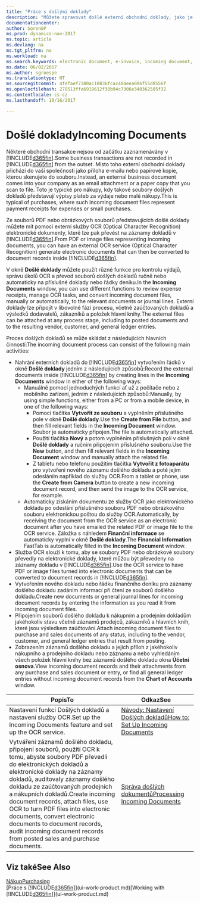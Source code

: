 ```yaml
---
title: "Práce s došlými doklady"
description: "Můžete spravovat došlé externí obchodní doklady, jako je potvrzení o platbě nebo soubory PDF, spravovat úlohy OCR a převádět soubory na elektronické doklady a záznamy v Dynamics NAV."
documentationcenter: 
author: SorenGP
ms.prod: dynamics-nav-2017
ms.topic: article
ms.devlang: na
ms.tgt_pltfrm: na
ms.workload: na
ms.search.keywords: electronic document, e-invoice, incoming document, OCR, ecommerce, document exchange, import invoice
ms.date: 06/02/2017
ms.author: sgroespe
ms.translationtype: HT
ms.sourcegitcommit: 4fefaef7380ac10836fcac404eea006f55d8556f
ms.openlocfilehash: 278513ffa6918612f30b94c7306e340362505f32
ms.contentlocale: cs-cz
ms.lasthandoff: 10/16/2017

---
```

# <a name="incoming-documents"></a><span data-ttu-id="182a5-103">Došlé doklady</span><span class="sxs-lookup"><span data-stu-id="182a5-103">Incoming Documents</span></span>
<span data-ttu-id="182a5-104">Některé obchodní transakce nejsou od začátku zaznamenávány v [!INCLUDE[d365fin](includes/d365fin_md.md)].</span><span class="sxs-lookup"><span data-stu-id="182a5-104">Some business transactions are not recorded in [!INCLUDE[d365fin](includes/d365fin_md.md)] from the outset.</span></span> <span data-ttu-id="182a5-105">Místo toho externí obchodní doklady přichází do vaší společnosti jako příloha e-mailu nebo papírové kopie, kterou skenujete do souboru.</span><span class="sxs-lookup"><span data-stu-id="182a5-105">Instead, an external business document comes into your company as an email attachment or a paper copy that you scan to file.</span></span> <span data-ttu-id="182a5-106">Toto je typické pro nákupy, kdy takové soubory došlých dokladů představují výpisy plateb za výdaje nebo malé nákupy.</span><span class="sxs-lookup"><span data-stu-id="182a5-106">This is typical of purchases, where such incoming document files represent payment receipts for expenses or small purchases.</span></span>

<span data-ttu-id="182a5-107">Ze souborů PDF nebo obrázkových souborů představujících došlé doklady můžete mít pomocí externí služby OCR (Optical Character Recognition) elektronické dokumenty, které lze pak převést na záznamy dokladů v [!INCLUDE[d365fin](includes/d365fin_md.md)].</span><span class="sxs-lookup"><span data-stu-id="182a5-107">From PDF or image files representing incoming documents, you can have an external OCR service (Optical Character Recognition) generate electronic documents that can then be converted to document records inside [!INCLUDE[d365fin](includes/d365fin_md.md)].</span></span>

<span data-ttu-id="182a5-108">V okně **Došlé doklady** můžete použít různé funkce pro kontrolu výdajů, správu úkolů OCR a převod souborů došlých dokladů ručně nebo automaticky na příslušné doklady nebo řádky deníku.</span><span class="sxs-lookup"><span data-stu-id="182a5-108">In the **Incoming Documents** window, you can use different functions to review expense receipts, manage OCR tasks, and convert incoming document files, manually or automatically, to the relevant documents or journal lines.</span></span> <span data-ttu-id="182a5-109">Externí doklady lze připojit v libovolné fázi procesu, včetně zaúčtovaných dokladů a výsledků dodavatelů, zákazníků a položek hlavní knihy.</span><span class="sxs-lookup"><span data-stu-id="182a5-109">The external files can be attached at any process stage, including to posted documents and to the resulting vendor, customer, and general ledger entries.</span></span>

<span data-ttu-id="182a5-110">Proces došlých dokladů se může skládat z následujících hlavních činností:</span><span class="sxs-lookup"><span data-stu-id="182a5-110">The incoming document process can consist of the following main activities:</span></span>

* <span data-ttu-id="182a5-111">Nahrání externích dokladů do [!INCLUDE[d365fin](includes/d365fin_md.md)] vytvořením řádků v okně **Došlé doklady** jedním z následujících způsobů:</span><span class="sxs-lookup"><span data-stu-id="182a5-111">Record the external documents inside [!INCLUDE[d365fin](includes/d365fin_md.md)] by creating lines in the **Incoming Documents** window in either of the following ways:</span></span>
  * <span data-ttu-id="182a5-112">Manuálně pomocí jednoduchých funkcí ať už z počítače nebo z mobilního zařízení, jedním z následujících způsobů:</span><span class="sxs-lookup"><span data-stu-id="182a5-112">Manually, by using simple functions, either from a PC or from a mobile device, in one of the following ways:</span></span>
    * <span data-ttu-id="182a5-113">Pomocí tlačítka **Vytvořit ze souboru** a vyplněním příslušného pole v okně **Došlé doklady**.</span><span class="sxs-lookup"><span data-stu-id="182a5-113">Use the **Create from File** button, and then fill relevant fields in the **Incoming Document** window.</span></span> <span data-ttu-id="182a5-114">Soubor je automaticky připojen.</span><span class="sxs-lookup"><span data-stu-id="182a5-114">The file is automatically attached.</span></span>  
    * <span data-ttu-id="182a5-115">Použití tlačítka **Nový** a potom vyplněním příslušných polí v okně **Došlé doklady** a ručním připojením příslušného souboru.</span><span class="sxs-lookup"><span data-stu-id="182a5-115">Use the **New** button, and then fill relevant fields in the **Incoming Document** window and manually attach the related file.</span></span>
    * <span data-ttu-id="182a5-116">Z tabletu nebo telefonu použitím tlačítka **Vytvořit z fotoaparátu** pro vytvoření nového záznamu došlého dokladu a poté jejím odesláním například do služby OCR.</span><span class="sxs-lookup"><span data-stu-id="182a5-116">From a tablet or phone, use the **Create from Camera** button to create a new incoming document record, and then send the image to the OCR service, for example.</span></span>
  * <span data-ttu-id="182a5-117">Automaticky získáním dokumentu ze služby OCR jako elektronického dokladu po odeslání příslušného souboru PDF nebo obrázkového souboru elektronickou poštou do služby OCR.</span><span class="sxs-lookup"><span data-stu-id="182a5-117">Automatically, by receiving the document from the OCR service as an electronic document after you have emailed the related PDF or image file to the OCR service.</span></span> <span data-ttu-id="182a5-118">Záložka s náhledem **Finanční informace** se automaticky vyplní v okně **Došlé doklady**.</span><span class="sxs-lookup"><span data-stu-id="182a5-118">The **Financial Information** FastTab is automatically filled in the **Incoming Document** window.</span></span>
* <span data-ttu-id="182a5-119">Služba OCR slouží k tomu, aby se soubory PDF nebo obrázkové soubory převedly na elektronické doklady, které můžou být převedeny na záznamy dokladu v [!INCLUDE[d365fin](includes/d365fin_md.md)].</span><span class="sxs-lookup"><span data-stu-id="182a5-119">Use the OCR service to have PDF or image files turned into electronic documents that can be converted to document records in [!INCLUDE[d365fin](includes/d365fin_md.md)].</span></span>
* <span data-ttu-id="182a5-120">Vytvořením nového dokladu nebo řádku finančního deníku pro záznamy došlého dokladu zadáním informací při čtení ze souborů došlého dokladu.</span><span class="sxs-lookup"><span data-stu-id="182a5-120">Create new documents or general journal lines for incoming document records by entering the information as you read it from incoming document files.</span></span>
* <span data-ttu-id="182a5-121">Připojením souborů došlého dokladu k nákupním a prodejním dokladům jakéhokoliv stavu včetně záznamů prodejců, zákazníků a hlavních knih, které jsou výsledkem zaúčtování.</span><span class="sxs-lookup"><span data-stu-id="182a5-121">Attach incoming document files to purchase and sales documents of any status, including to the vendor, customer, and general ledger entries that result from posting.</span></span>
* <span data-ttu-id="182a5-122">Zobrazením záznamů došlého dokladu a jejich příloh z jakéhokoliv nákupního a prodejního dokladu nebo záznamu a nebo vyhledáním všech položek hlavní knihy bez záznamů došlého dokladu okna **Účetní osnova**.</span><span class="sxs-lookup"><span data-stu-id="182a5-122">View incoming document records and their attachments from any purchase and sales document or entry, or find all general ledger entries without incoming document records from the **Chart of Accounts** window.</span></span>

| <span data-ttu-id="182a5-123">Popis</span><span class="sxs-lookup"><span data-stu-id="182a5-123">To</span></span> | <span data-ttu-id="182a5-124">Odkaz</span><span class="sxs-lookup"><span data-stu-id="182a5-124">See</span></span> |
| --- | --- |
| <span data-ttu-id="182a5-125">Nastavení funkcí Došlých dokladů a nastavení služby OCR.</span><span class="sxs-lookup"><span data-stu-id="182a5-125">Set up the Incoming Documents feature and set up the OCR service.</span></span> |[<span data-ttu-id="182a5-126">Návody: Nastavení Došlých dokladů</span><span class="sxs-lookup"><span data-stu-id="182a5-126">How to: Set Up Incoming Documents</span></span>](across-how-setup-income-documents.md) |
| <span data-ttu-id="182a5-127">Vytváření záznamů došlého dokladu, připojení souborů, použítí OCR k tomu, abyste soubory PDF převedli do elektronických dokladů a elektronické doklady na záznamy dokladů, auditovaly záznamy došlého dokladu ze zaúčtovaných prodejních a nákupních dokladů.</span><span class="sxs-lookup"><span data-stu-id="182a5-127">Create incoming document records, attach files, use OCR to turn PDF files into electronic documents, convert electronic documents to document records, audit incoming document records from posted sales and purchase documents.</span></span> |[<span data-ttu-id="182a5-128">Správa došlých dokumentů</span><span class="sxs-lookup"><span data-stu-id="182a5-128">Processing Incoming Documents</span></span>](across-process-income-documents.md) |

## <a name="see-also"></a><span data-ttu-id="182a5-129">Viz také</span><span class="sxs-lookup"><span data-stu-id="182a5-129">See Also</span></span>
[<span data-ttu-id="182a5-130">Nákup</span><span class="sxs-lookup"><span data-stu-id="182a5-130">Purchasing</span></span>](purchasing-manage-purchasing.md)  
<span data-ttu-id="182a5-131">[Práce s [!INCLUDE[d365fin](includes/d365fin_md.md)]](ui-work-product.md)</span><span class="sxs-lookup"><span data-stu-id="182a5-131">[Working with [!INCLUDE[d365fin](includes/d365fin_md.md)]](ui-work-product.md)</span></span>

